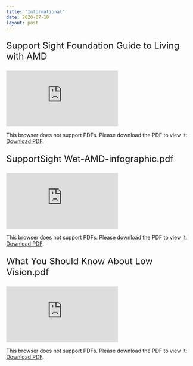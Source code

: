 ```yaml
---
title: "Informational"
date: 2020-07-10
layout: post
---
```


<p style="font-size: x-large">Support Sight Foundation Guide to Living with AMD</p>
<object data="https://patrickandrade.me/assets/Support Sight Foundation Guide to Living with AMD.pdf" type="application/pdf" width="700px" height="700px">
    <embed src="https://patrickandrade.me/assets/Support Sight Foundation Guide to Living with AMD.pdf">
        <p>This browser does not support PDFs. Please download the PDF to view it: <a href="https://patrickandrade.me/assets/Support Sight Foundation Guide to Living with AMD.pdf">Download PDF</a>.</p>
    </embed>
</object>

<p style="font-size: x-large">SupportSight Wet-AMD-infographic.pdf</p>
<object data="https://patrickandrade.me/assets/SupportSight Wet-AMD-infographic.pdf" type="application/pdf" width="700px" height="700px">
    <embed src="https://patrickandrade.me/assets/SupportSight Wet-AMD-infographic.pdf">
        <p>This browser does not support PDFs. Please download the PDF to view it: <a href="https://patrickandrade.me/assets/SupportSight Wet-AMD-infographic.pdf">Download PDF</a>.</p>
    </embed>
</object>

<p style="font-size: x-large">What You Should Know About Low Vision.pdf</p>
<object data="https://patrickandrade.me/assets/What You Should Know About Low Vision.pdf" type="application/pdf" width="700px" height="700px">
    <embed src="https://patrickandrade.me/assets/What You Should Know About Low Vision.pdf">
        <p>This browser does not support PDFs. Please download the PDF to view it: <a href="https://patrickandrade.me/assets/What You Should Know About Low Vision.pdf">Download PDF</a>.</p>
    </embed>
</object>
